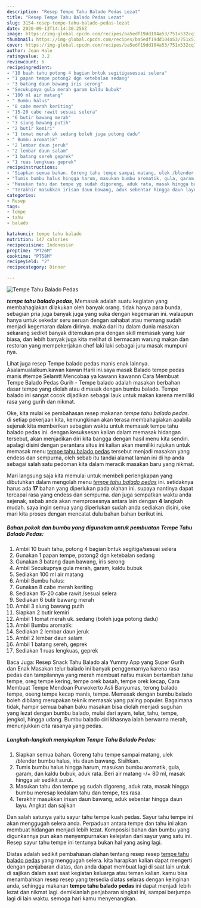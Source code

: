 ```yaml
---
description: "Resep Tempe Tahu Balado Pedas Lezat"
title: "Resep Tempe Tahu Balado Pedas Lezat"
slug: 3154-resep-tempe-tahu-balado-pedas-lezat
date: 2020-09-13T14:14:30.256Z
image: https://img-global.cpcdn.com/recipes/ba5edf19dd104a53/751x532cq70/tempe-tahu-balado-pedas-foto-resep-utama.jpg
thumbnail: https://img-global.cpcdn.com/recipes/ba5edf19dd104a53/751x532cq70/tempe-tahu-balado-pedas-foto-resep-utama.jpg
cover: https://img-global.cpcdn.com/recipes/ba5edf19dd104a53/751x532cq70/tempe-tahu-balado-pedas-foto-resep-utama.jpg
author: Jean Hale
ratingvalue: 3.2
reviewcount: 6
recipeingredient:
- "10 buah tahu potong 4 bagian bntuk segitigasesuai selera"
- "1 papan tempe potong2 dgn ketebalan sedang"
- "3 batang daun bawang iris serong"
- "Secukupnya gula merah garam kaldu bubuk"
- "100 ml air matang"
- " Bumbu halus"
- "8 cabe merah keriting"
- "15-20 cabe rawit sesuai selera"
- "6 butir bawang merah"
- "3 siung bawang putih"
- "2 butir kemiri"
- "1 tomat merah uk sedang boleh juga potong dadu"
- " Bumbu aromatik"
- "2 lembar daun jeruk"
- "2 lembar daun salam"
- "1 batang sereh geprek"
- "1 ruas lengkuas geprek"
recipeinstructions:
- "Siapkan semua bahan. Goreng tahu tempe sampai matang, ulek /blender bumbu halus, iris daun bawang. Sisihkan."
- "Tumis bumbu halus hingga harum, masukan bumbu aromatik, gula, garam, dan kaldu bubuk, aduk rata. Beri air matang -/+ 80 ml, masak hingga air sedikit surut."
- "Masukan tahu dan tempe yg sudah digoreng, aduk rata, masak hingga bumbu meresap kedalam tahu dan tempe, tes rasa."
- "Terakhir masukkan irisan daun bawang, aduk sebentar hingga daun layu. Angkat dan sajikan"
categories:
- Resep
tags:
- tempe
- tahu
- balado

katakunci: tempe tahu balado 
nutrition: 147 calories
recipecuisine: Indonesian
preptime: "PT26M"
cooktime: "PT58M"
recipeyield: "2"
recipecategory: Dinner

---
```



![Tempe Tahu Balado Pedas](https://img-global.cpcdn.com/recipes/ba5edf19dd104a53/751x532cq70/tempe-tahu-balado-pedas-foto-resep-utama.jpg)

<b><i>tempe tahu balado pedas</i></b>, Memasak adalah suatu kegiatan yang membahagiakan dilakukan oleh banyak orang. tidak hanya para bunda, sebagian pria juga banyak juga yang suka dengan kegemaran ini. walaupun hanya untuk sekedar seru seruan dengan sahabat atau memang sudah menjadi kegemaran dalam dirinya. maka dari itu dalam dunia masakan sekarang sedikit banyak ditemukan pria dengan skill memasak yang luar biasa, dan lebih banyak juga kita melihat di bermacam warung makan dan restoran yang mempekerjakan chef laki laki sebagai juru masak mumpuni nya.

Lihat juga resep Tempe balado pedas manis enak lainnya. Asalamualaikum.kawan kawan Harii ini.saya masak Balado tempe pedas manis #tempe Selamtt Mencobaa ya kawann kawannn Cara Membuat Tempe Balado Pedas Gurih - Tempe balado adalah masakan berbahan dasar tempe yang diolah atau dimasak dengan bumbu balado. Tempe balado ini sangat cocok dijadikan sebagai lauk untuk makan karena memiliki rasa yang gurih dan nikmat.

Oke, kita mulai ke pembahasan resep makanan <i>tempe tahu balado pedas</i>. di setiap pekerjaan kita, kemungkinan akan terasa membahagiakan apabila sejenak kita memberikan sebagian waktu untuk memasak tempe tahu balado pedas ini. dengan kesuksesan kalian dalam memasak hidangan tersebut, akan menjadikan diri kita bangga dengan hasil menu kita sendiri. apalagi disini dengan perantara situs ini kalian akan memiliki rujukan untuk memasak menu <u>tempe tahu balado pedas</u> tersebut menjadi masakan yang endess dan sempurna, oleh sebab itu tandai alamat laman ini di hp anda sebagai salah satu pedoman kita dalam meracik masakan baru yang nikmat.


Mari langsung saja kita memulai untuk membeli perlengkapan yang dibutuhkan dalam mengolah menu <u><i>tempe tahu balado pedas</i></u> ini. setidaknya harus ada <b>17</b> bahan yang diperlukan pada olahan ini. supaya nantinya dapat tercapai rasa yang endess dan sempurna. dan juga sempatkan waktu anda sejenak, sebab anda akan memprosesnya antara lain dengan <b>4</b> langkah mudah. saya ingin semua yang diperlukan sudah anda sediakan disini, oke mari kita proses dengan mencatat dulu bahan bahan berikut ini.

<!--inarticleads1-->

##### Bahan pokok dan bumbu yang digunakan untuk pembuatan Tempe Tahu Balado Pedas:

1. Ambil 10 buah tahu, potong 4 bagian bntuk segitiga/sesuai selera
1. Gunakan 1 papan tempe, potong2 dgn ketebalan sedang
1. Gunakan 3 batang daun bawang, iris serong
1. Ambil Secukupnya gula merah, garam, kaldu bubuk
1. Sediakan 100 ml air matang
1. Ambil  Bumbu halus:
1. Gunakan 8 cabe merah keriting
1. Sediakan 15-20 cabe rawit /sesuai selera
1. Sediakan 6 butir bawang merah
1. Ambil 3 siung bawang putih
1. Siapkan 2 butir kemiri
1. Ambil 1 tomat merah uk. sedang (boleh juga potong dadu)
1. Ambil  Bumbu aromatik:
1. Sediakan 2 lembar daun jeruk
1. Ambil 2 lembar daun salam
1. Ambil 1 batang sereh, geprek
1. Sediakan 1 ruas lengkuas, geprek


Baca Juga: Resep Snack Tahu Balado ala Yummy App yang Super Gurih dan Enak Masakan telur balado ini banyak penggemarnya karena rasa pedas dan tampilannya yang merah membuat nafsu makan bertambah.tahu tempe, oreg tempe kering, tempe orek basah, tempe orek kecap, Cara Membuat Tempe Mendoan Purwokerto Asli Banyumas, terong balado tempe, oseng tempe kecap manis, tempe. Memasak dengan bumbu balado boleh dibilang merupakan teknik memasak yang paling populer. Bagaimana tidak, hampir semua bahan baku masakan bisa diolah menjadi suguhan yang lezat dengan bumbu balado, mulai dari ayam, telur, tahu, tempe, jengkol, hingga udang. Bumbu balado ciri khasnya ialah berwarna merah, menunjukkan cita rasanya yang pedas. 

<!--inarticleads2-->

##### Langkah-langkah menyiapkan Tempe Tahu Balado Pedas:

1. Siapkan semua bahan. Goreng tahu tempe sampai matang, ulek /blender bumbu halus, iris daun bawang. Sisihkan.
1. Tumis bumbu halus hingga harum, masukan bumbu aromatik, gula, garam, dan kaldu bubuk, aduk rata. Beri air matang -/+ 80 ml, masak hingga air sedikit surut.
1. Masukan tahu dan tempe yg sudah digoreng, aduk rata, masak hingga bumbu meresap kedalam tahu dan tempe, tes rasa.
1. Terakhir masukkan irisan daun bawang, aduk sebentar hingga daun layu. Angkat dan sajikan


Dan salah satunya yaitu sayur tahu tempe kuah pedas. Sayur tahu tempe ini akan menggugah selera anda. Perpaduan antara tempe dan tahu ini akan membuat hidangan menjadi lebih lezat. Komposisi bahan dan bumbu yang digunkannya pun akan menyempurnakan kelejatan dari sayur yang satu ini. Resep sayur tahu tempe ini tentunya bukan hal yang asing lagi. 

Diatas adalah sedikit pembahasan olahan tentang resep resep <u>tempe tahu balado pedas</u> yang menggugah selera. kita harapkan kalian dapat mengerti dengan penjabaran diatas, dan anda dapat membuat lagi di saat lain untuk di sajikan dalam saat saat kegiatan keluarga atau teman kalian. kamu bisa menambahkan resep resep yang tersedia diatas selaras dengan keinginan anda, sehingga makanan <b>tempe tahu balado pedas</b> ini dapat menjadi lebih lezat dan nikmat lagi. demikianlah penjabaran singkat ini, sampai berjumpa lagi di lain waktu. semoga hari kamu menyenangkan.

